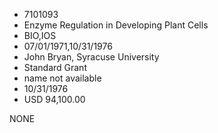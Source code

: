 * 7101093
* Enzyme Regulation in Developing Plant Cells
* BIO,IOS
* 07/01/1971,10/31/1976
* John Bryan, Syracuse University
* Standard Grant
*   name not available
* 10/31/1976
* USD 94,100.00

NONE